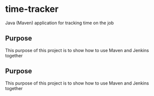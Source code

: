 # time-tracker
Java (Maven) application for tracking time on the job

## Purpose

This purpose of this project is to show how to use Maven and Jenkins together

## Purpose

This purpose of this project is to show how to use Maven and Jenkins together
